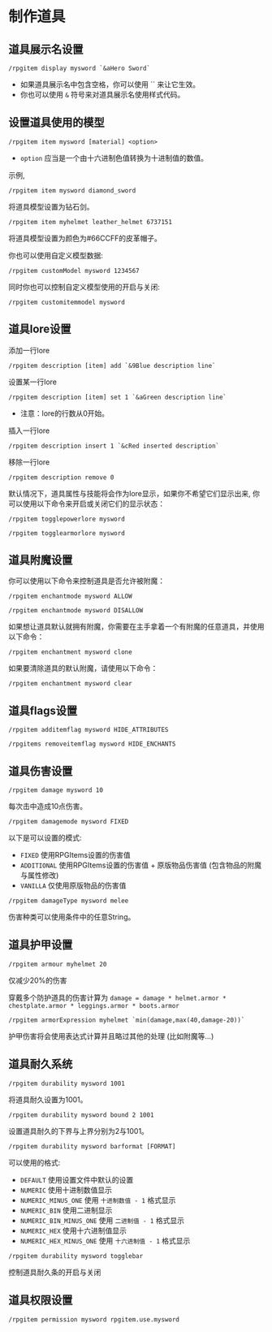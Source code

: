 # 制作道具

## 道具展示名设置

```
/rpgitem display mysword `&aHero Sword`
```

* 如果道具展示名中包含空格，你可以使用 \`\` 来让它生效。
* 你也可以使用 `&` 符号来对道具展示名使用样式代码。

## 设置道具使用的模型

```
/rpgitem item mysword [material] <option>
```

* `option` 应当是一个由十六进制色值转换为十进制值的数值。

示例,

```
/rpgitem item mysword diamond_sword
```

将道具模型设置为钻石剑。

```
/rpgitem item myhelmet leather_helmet 6737151
```

将道具模型设置为颜色为#66CCFF的皮革帽子。

你也可以使用自定义模型数据:

```
/rpgitem customModel mysword 1234567
```

同时你也可以控制自定义模型使用的开启与关闭:

```
/rpgitem customitemmodel mysword
```

## 道具lore设置

添加一行lore

```
/rpgitem description [item] add `&9Blue description line`
```

设置某一行lore

```
/rpgitem description [item] set 1 `&aGreen description line`
```

* 注意：lore的行数从0开始。

插入一行lore

```
/rpgitem description insert 1 `&cRed inserted description`
```

移除一行lore

```
/rpgitem description remove 0
```

默认情况下，道具属性与技能将会作为lore显示，如果你不希望它们显示出来, 你可以使用以下命令来开启或关闭它们的显示状态：

```
/rpgitem togglepowerlore mysword
```

```
/rpgitem togglearmorlore mysword
```

## 道具附魔设置

你可以使用以下命令来控制道具是否允许被附魔：

```
/rpgitem enchantmode mysword ALLOW
```

```
/rpgitem enchantmode mysword DISALLOW
```

如果想让道具默认就拥有附魔，你需要在主手拿着一个有附魔的任意道具，并使用以下命令：

```
/rpgitem enchantment mysword clone
```

如果要清除道具的默认附魔，请使用以下命令：

```
/rpgitem enchantment mysword clear
```

## 道具flags设置

```
/rpgitem additemflag mysword HIDE_ATTRIBUTES
```

```
/rpgitems removeitemflag mysword HIDE_ENCHANTS
```

## 道具伤害设置

```
/rpgitem damage mysword 10
```

每次击中造成10点伤害。

```
/rpgitem damagemode mysword FIXED
```

以下是可以设置的模式:

- `FIXED` 使用RPGItems设置的伤害值
- `ADDITIONAL` 使用RPGItems设置的伤害值 + 原版物品伤害值 (包含物品的附魔与属性修改)
- `VANILLA` 仅使用原版物品的伤害值

```
/rpgitem damageType mysword melee
```

伤害种类可以使用条件中的任意String。

## 道具护甲设置

```
/rpgitem armour myhelmet 20
```

仅减少20%的伤害

穿戴多个防护道具的伤害计算为 `damage = damage * helmet.armor * chestplate.armor * leggings.armor * boots.armor`

```
/rpgitem armorExpression myhelmet `min(damage,max(40,damage-20))`
```

护甲伤害将会使用表达式计算并且略过其他的处理 (比如附魔等...)

## 道具耐久系统

```
/rpgitem durability mysword 1001
```

将道具耐久设置为1001。

```
/rpgitem durability mysword bound 2 1001
```

设置道具耐久的下界与上界分别为2与1001。

```
/rpgitem durability mysword barformat [FORMAT]
```

可以使用的格式:

- `DEFAULT` 使用设置文件中默认的设置
- `NUMERIC` 使用十进制数值显示
- `NUMERIC_MINUS_ONE` 使用 `十进制数值 - 1` 格式显示
- `NUMERIC_BIN` 使用二进制显示
- `NUMERIC_BIN_MINUS_ONE` 使用 `二进制值 - 1` 格式显示
- `NUMERIC_HEX` 使用十六进制值显示
- `NUMERIC_HEX_MINUS_ONE` 使用 `十六进制值 - 1` 格式显示

```
/rpgitem durability mysword togglebar
```

控制道具耐久条的开启与关闭

## 道具权限设置

```
/rpgitem permission mysword rpgitem.use.mysword
```

